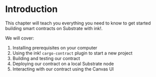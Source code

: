 Introduction
===

This chapter will teach you everything you need to know to get started building smart contracts on Substrate with ink!.

We will cover:

1. Installing prerequisites on your computer
2. Using the ink! `cargo-contract` plugin to start a new project
3. Building and testing our contract
4. Deploying our contract on a local Substrate node
5. Interacting with our contract using the Canvas UI
